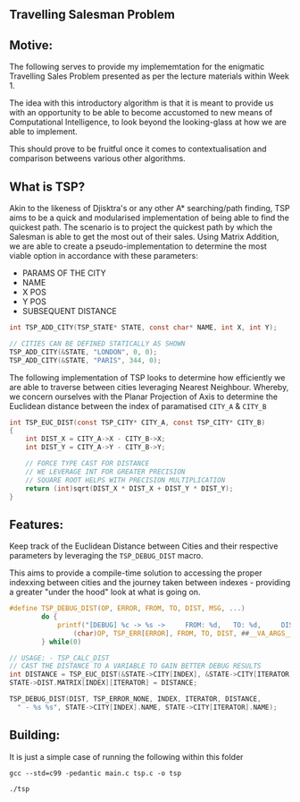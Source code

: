 ## Travelling Salesman Problem

## Motive:

The following serves to provide my implememtation for the enigmatic Travelling Sales Problem presented as per the lecture materials within Week 1.

The idea with this introductory algorithm is that it is meant to provide us with an opportunity to be able to become accustomed to new means of Computational Intelligence, to look beyond the looking-glass at how we are able to implement.

This should prove to be fruitful once it comes to contextualisation and comparison betweens various other algorithms.

## What is TSP?

Akin to the likeness of Djisktra's or any other A* searching/path finding, TSP aims to be a quick and modularised implementation of being able to find the quickest path. The scenario is to project the quickest path by which the Salesman is able to get the most out of their sales.
Using Matrix Addition, we are able to create a pseudo-implementation to determine the most viable option in accordance with these parameters:

  - PARAMS OF THE CITY
  - NAME
  - X POS
  - Y POS
  - SUBSEQUENT DISTANCE

```c
int TSP_ADD_CITY(TSP_STATE* STATE, const char* NAME, int X, int Y);

// CITIES CAN BE DEFINED STATICALLY AS SHOWN
TSP_ADD_CITY(&STATE, "LONDON", 0, 0);
TSP_ADD_CITY(&STATE, "PARIS", 344, 0);
``` 

The following implementation of TSP looks to determine how efficiently we are able to traverse between cities leveraging Nearest Neighbour. Whereby, we concern ourselves with the Planar Projection of Axis to determine the Euclidean distance between the index of paramatised ``CITY_A`` & ``CITY_B``

```c
int TSP_EUC_DIST(const TSP_CITY* CITY_A, const TSP_CITY* CITY_B) 
{
    int DIST_X = CITY_A->X - CITY_B->X;
    int DIST_Y = CITY_A->Y - CITY_B->Y;

    // FORCE TYPE CAST FOR DISTANCE
    // WE LEVERAGE INT FOR GREATER PRECISION
    // SQUARE ROOT HELPS WITH PRECISION MULTIPLICATION
    return (int)sqrt(DIST_X * DIST_X + DIST_Y * DIST_Y);
}
```

## Features:

Keep track of the Euclidean Distance between Cities and their respective parameters by leveraging the ``TSP_DEBUG_DIST`` macro.

This aims to provide a compile-time solution to accessing the proper indexxing between cities and the journey taken between indexes - providing a greater "under the hood" look at what is going on.

```c
#define TSP_DEBUG_DIST(OP, ERROR, FROM, TO, DIST, MSG, ...)                                     \
        do {                                                                                        \
            printf("[DEBUG] %c -> %s ->     FROM: %d,   TO: %d,     DIST: %1d" MSG "\n",            \
                (char)OP, TSP_ERR[ERROR], FROM, TO, DIST, ##__VA_ARGS__);                           \
        } while(0)

// USAGE: - TSP_CALC_DIST
// CAST THE DISTANCE TO A VARIABLE TO GAIN BETTER DEBUG RESULTS
int DISTANCE = TSP_EUC_DIST(&STATE->CITY[INDEX], &STATE->CITY[ITERATOR]);
STATE->DIST.MATRIX[INDEX][ITERATOR] = DISTANCE;

TSP_DEBUG_DIST(DIST, TSP_ERROR_NONE, INDEX, ITERATOR, DISTANCE, 
  " - %s %s", STATE->CITY[INDEX].NAME, STATE->CITY[ITERATOR].NAME);
```

## Building:

It is just a simple case of running the following within this folder 
```
gcc --std=c99 -pedantic main.c tsp.c -o tsp

./tsp

